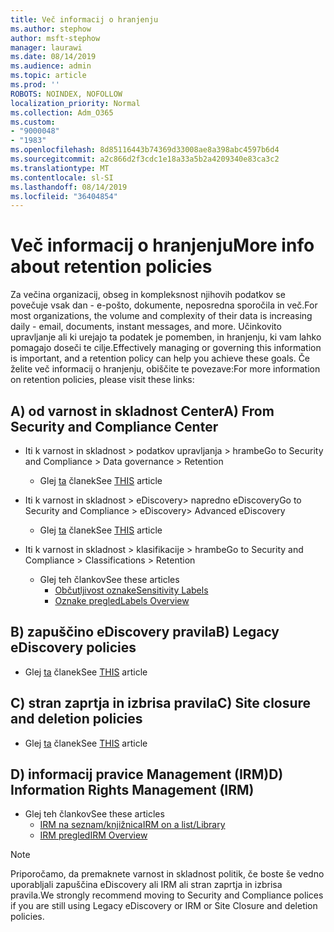 ```yaml
---
title: Več informacij o hranjenju
ms.author: stephow
author: msft-stephow
manager: laurawi
ms.date: 08/14/2019
ms.audience: admin
ms.topic: article
ms.prod: ''
ROBOTS: NOINDEX, NOFOLLOW
localization_priority: Normal
ms.collection: Adm_O365
ms.custom:
- "9000048"
- "1983"
ms.openlocfilehash: 8d85116443b74369d33008ae8a398abc4597b6d4
ms.sourcegitcommit: a2c866d2f3cdc1e18a33a5b2a4209340e83ca3c2
ms.translationtype: MT
ms.contentlocale: sl-SI
ms.lasthandoff: 08/14/2019
ms.locfileid: "36404854"
---
```

# <a name="more-info-about-retention-policies"></a><span data-ttu-id="7208f-102">Več informacij o hranjenju</span><span class="sxs-lookup"><span data-stu-id="7208f-102">More info about retention policies</span></span>

<span data-ttu-id="7208f-103">Za večina organizacij, obseg in kompleksnost njihovih podatkov se povečuje vsak dan - e-pošto, dokumente, neposredna sporočila in več.</span><span class="sxs-lookup"><span data-stu-id="7208f-103">For most organizations, the volume and complexity of their data is increasing daily - email, documents, instant messages, and more.</span></span> <span data-ttu-id="7208f-104">Učinkovito upravljanje ali ki urejajo ta podatek je pomemben, in hranjenju, ki vam lahko pomagajo doseči te cilje.</span><span class="sxs-lookup"><span data-stu-id="7208f-104">Effectively managing or governing this information is important, and a retention policy can help you achieve these goals.</span></span> <span data-ttu-id="7208f-105">Če želite več informacij o hranjenju, obiščite te povezave:</span><span class="sxs-lookup"><span data-stu-id="7208f-105">For more information on retention policies, please visit these links:</span></span>

## <a name="a-from-security-and-compliance-center"></a><span data-ttu-id="7208f-106">A) od varnost in skladnost Center</span><span class="sxs-lookup"><span data-stu-id="7208f-106">A) From Security and Compliance Center</span></span>

- <span data-ttu-id="7208f-107">Iti k varnost in skladnost > podatkov upravljanja > hrambe</span><span class="sxs-lookup"><span data-stu-id="7208f-107">Go to Security and Compliance > Data governance > Retention</span></span>
  - <span data-ttu-id="7208f-108">Glej [ta](https://docs.microsoft.com/en-us/office365/securitycompliance/retention-policies) članek</span><span class="sxs-lookup"><span data-stu-id="7208f-108">See [THIS](https://docs.microsoft.com/en-us/office365/securitycompliance/retention-policies) article</span></span>

- <span data-ttu-id="7208f-109">Iti k varnost in skladnost > eDiscovery> napredno eDiscovery</span><span class="sxs-lookup"><span data-stu-id="7208f-109">Go to Security and Compliance > eDiscovery> Advanced eDiscovery</span></span> 
  - <span data-ttu-id="7208f-110">Glej [ta](https://docs.microsoft.com/en-us/office365/securitycompliance/ediscovery-cases) članek</span><span class="sxs-lookup"><span data-stu-id="7208f-110">See [THIS](https://docs.microsoft.com/en-us/office365/securitycompliance/ediscovery-cases) article</span></span>

- <span data-ttu-id="7208f-111">Iti k varnost in skladnost > klasifikacije > hrambe</span><span class="sxs-lookup"><span data-stu-id="7208f-111">Go to Security and Compliance > Classifications > Retention</span></span>
  - <span data-ttu-id="7208f-112">Glej teh člankov</span><span class="sxs-lookup"><span data-stu-id="7208f-112">See these articles</span></span>
    - [<span data-ttu-id="7208f-113">Občutljivost oznake</span><span class="sxs-lookup"><span data-stu-id="7208f-113">Sensitivity Labels</span></span>](https://docs.microsoft.com/en-us/office365/securitycompliance/sensitivity-labels)
    - [<span data-ttu-id="7208f-114">Oznake pregled</span><span class="sxs-lookup"><span data-stu-id="7208f-114">Labels Overview</span></span>](https://docs.microsoft.com/en-us/office365/securitycompliance/labels)

## <a name="b-legacy-ediscovery-policies"></a><span data-ttu-id="7208f-115">B) zapuščino eDiscovery pravila</span><span class="sxs-lookup"><span data-stu-id="7208f-115">B) Legacy eDiscovery policies</span></span>

- <span data-ttu-id="7208f-116">Glej [ta](https://support.office.com/en-us/article/Set-up-an-eDiscovery-Center-in-SharePoint-Online-A18F8975-AA7F-43B4-A7D6-001D14744D8E) članek</span><span class="sxs-lookup"><span data-stu-id="7208f-116">See [THIS](https://support.office.com/en-us/article/Set-up-an-eDiscovery-Center-in-SharePoint-Online-A18F8975-AA7F-43B4-A7D6-001D14744D8E) article</span></span>

## <a name="c-site-closure-and-deletion-policies"></a><span data-ttu-id="7208f-117">C) stran zaprtja in izbrisa pravila</span><span class="sxs-lookup"><span data-stu-id="7208f-117">C) Site closure and deletion policies</span></span>

- <span data-ttu-id="7208f-118">Glej [ta](https://support.office.com/en-us/article/Use-policies-for-site-closure-and-deletion-A8280D82-27FD-48C5-9ADF-8A5431208BA5) članek</span><span class="sxs-lookup"><span data-stu-id="7208f-118">See [THIS](https://support.office.com/en-us/article/Use-policies-for-site-closure-and-deletion-A8280D82-27FD-48C5-9ADF-8A5431208BA5) article</span></span>  

## <a name="d-information-rights-management-irm"></a><span data-ttu-id="7208f-119">D) informacij pravice Management (IRM)</span><span class="sxs-lookup"><span data-stu-id="7208f-119">D) Information Rights Management (IRM)</span></span>

- <span data-ttu-id="7208f-120">Glej teh člankov</span><span class="sxs-lookup"><span data-stu-id="7208f-120">See these articles</span></span>
  - [<span data-ttu-id="7208f-121">IRM na seznam/knjižnica</span><span class="sxs-lookup"><span data-stu-id="7208f-121">IRM on a list/Library</span></span>](https://support.office.com/en-us/article/apply-information-rights-management-to-a-list-or-library-3bdb5c4e-94fc-4741-b02f-4e7cc3c54aa1)
  - [<span data-ttu-id="7208f-122">IRM pregled</span><span class="sxs-lookup"><span data-stu-id="7208f-122">IRM Overview</span></span>](https://support.office.com/en-us/article/create-and-apply-information-management-policies-eb501fe9-2ef6-4150-945a-65a6451ee9e9)

> [!Note]
> <span data-ttu-id="7208f-123">Priporočamo, da premaknete varnost in skladnost politik, če boste še vedno uporabljali zapuščina eDiscovery ali IRM ali stran zaprtja in izbrisa pravila.</span><span class="sxs-lookup"><span data-stu-id="7208f-123">We strongly recommend moving to Security and Compliance polices if you are still using Legacy eDiscovery or IRM or Site Closure and deletion policies.</span></span>
